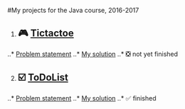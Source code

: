 #My projects for the Java course, 2016-2017

1. ## :video_game: [Tictactoe](https://github.com/slbedu/javase8-2016/tree/master/lab01)
..* [Problem statement](https://github.com/slbedu/javase8-2016/tree/master/lab01)
..* [My solution](https://github.com/ozhi/java/tree/master/ex01_tictactoe/src)
..* :negative_squared_cross_mark: not yet finished

2. ## :ballot_box_with_check: [ToDoList](https://github.com/slbedu/javase8-2016/tree/master/lab02)
..* [Problem statement](https://github.com/slbedu/javase8-2016/tree/master/lab02)
..* [My solution](https://github.com/ozhi/java/tree/master/ex02_todolist/src)
..* :white_check_mark: finished


